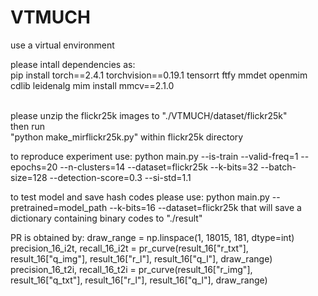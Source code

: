 # VTMUCH

use a virtual environment

please intall dependencies as: <br />
pip install torch==2.4.1 torchvision==0.19.1 tensorrt ftfy mmdet openmim cdlib leidenalg
mim install mmcv==2.1.0 <br /><br />

please unzip the flickr25k images to "./VTMUCH/dataset/flickr25k" <br />
then run <br />
"python make_mirflickr25k.py" within flickr25k directory

to reproduce experiment use:
python main.py --is-train --valid-freq=1 --epochs=20 --n-clusters=14 --dataset=flickr25k --k-bits=32 --batch-size=128 --detection-score=0.3 --si-std=1.1

to test model and save hash codes please use:
python main.py --pretrained=model_path --k-bits=16 --dataset=flickr25k
that will save a dictionary containing binary codes to "./result"

PR is obtained by:
draw_range = np.linspace(1, 18015, 181, dtype=int)
precision_16_i2t, recall_16_i2t = pr_curve(result_16["r_txt"], result_16["q_img"], result_16["r_l"], result_16["q_l"], draw_range)
precision_16_t2i, recall_16_t2i = pr_curve(result_16["r_img"], result_16["q_txt"], result_16["r_l"], result_16["q_l"], draw_range)
